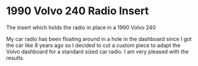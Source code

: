 # 1990 Volvo 240 Radio Insert

The insert which holds the radio in place in a 1990 Volvo 240

My car radio has been floating around in a hole in the dashboard since I got the car like 8 years ago so I decided to cut a custom piece to adapt the Volvo dashboard for a standard sized car radio. I am very pleased with the results.
